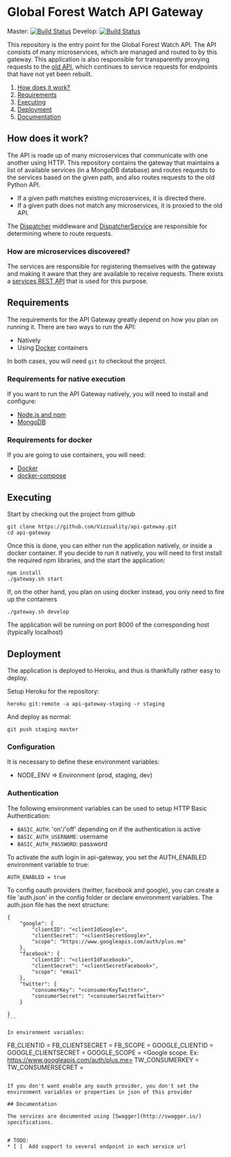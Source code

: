# Global Forest Watch API Gateway

Master: [![Build Status](https://travis-ci.org/Vizzuality/api-gateway.svg?branch=master)](https://travis-ci.org/Vizzuality/api-gateway) Develop: [![Build Status](https://travis-ci.org/Vizzuality/api-gateway.svg?branch=develop)](https://travis-ci.org/Vizzuality/api-gateway)



This repository is the entry point for the Global Forest Watch API. The
API consists of many microservices, which are managed and routed to by
this gateway. This application is also responsible for transparently
proxying requests to the [old API](https://github.com/wri/gfw-api),
which continues to service requests for endpoints that have not yet been
rebuilt.

1. [How does it work?](#how-does-it-work)
2. [Requirements](#requirements)
3. [Executing](#executing)
4. [Deployment](#deployment)
5. [Documentation](#documentation)

## How does it work?

The API is made up of many microservices that communicate with one
another using HTTP. This repository contains the gateway that maintains
a list of available services (in a MongoDB database) and routes requests
to the services based on the given path, and also routes requests to the
old Python API.

* If a given path matches existing microservices, it is directed there.
* If a given path does not match any microservices, it is proxied to the old API.

The [Dispatcher](app/src/routes/dispatcherRouter.js) middleware and
[DispatcherService](app/src/services/dispatcherService.js) are
responsible for determining where to route requests.

### How are microservices discovered?

The services are responsible for registering themselves with the gateway
and making it aware that they are available to receive requests. There
exists a [services REST API](docs/service_registry.md) that is used for
this purpose.

## Requirements

The requirements for the API Gateway greatly depend on how you plan on running it. There are two ways to run the API:
- Natively
- Using [Docker](https://www.docker.com/) containers

In both cases, you will need `git` to checkout the project.

### Requirements for native execution

If you want to run the API Gateway natively, you will need to install and configure:

- [Node.js and npm](https://nodejs.org/)
- [MongoDB](https://www.mongodb.org/)

### Requirements for docker

If you are going to use containers, you will need:

- [Docker](https://www.docker.com/)
- [docker-compose](https://docs.docker.com/compose/)

## Executing

Start by checking out the project from github

```
git clone https://github.com/Vizzuality/api-gateway.git
cd api-gateway
```

Once this is done, you can either run the application natively, or inside a docker container.
If you decide to run it natively, you will need to first install the required npm libraries, and the start the application:

```
npm install
./gateway.sh start
```

If, on the other hand, you plan on using docker instead, you only need to fire up the containers

```
./gateway.sh develop
```

The application will be running on port 8000 of the corresponding host (typically localhost)

## Deployment

The application is deployed to Heroku, and thus is thankfully rather easy
to deploy.

Setup Heroku for the repository:

```
heroku git:remote -a api-gateway-staging -r staging
```

And deploy as normal:

```
git push staging master
```

### Configuration

It is necessary to define these environment variables:

* NODE_ENV => Environment (prod, staging, dev)

### Authentication

The following environment variables can be used to setup HTTP Basic
Authentication:

* `BASIC_AUTH`: 'on'/'off' depending on if the authentication is active
* `BASIC_AUTH_USERNAME`: username
* `BASIC_AUTH_PASSWORD`: password


To activate the auth login in api-gateway, you set the AUTH_ENABLED environment variable to true:
````
AUTH_ENABLED = true
````

To config oauth providers (twitter, facebook and google), you can create a file 'auth.json' in the config folder or declare environment variables.
The auth.json file has the next structure:
````
{
    "google": {
        "clientID": "<clientIdGoogle>",
        "clientSecret": "<clientSecretGoogle>",
        "scope": "https://www.googleapis.com/auth/plus.me"
    },
    "facebook": {
        "clientID": "<clientIdFacebook>",
        "clientSecret": "<clientSecretFacebook>",
        "scope": "email"
    },
    "twitter": {
        "consumerKey": "<consumerKeyTwitter>",
        "consumerSecret": "<consumerSecretTwitter>"
    }

}
```

In environment variables:
````
FB_CLIENTID = <Facebook client id>
FB_CLIENTSECRET = <Facebook Client secret>
FB_SCOPE = <Facebook scope. ex: email>
GOOGLE_CLIENTID = <Google client id>
GOOGLE_CLIENTSECRET = <Google client secret>
GOOGLE_SCOPE = <Google scope. Ex: https://www.googleapis.com/auth/plus.me>
TW_CONSUMERKEY = <Twitter consumer key>
TW_CONSUMERSECRET = <Twitter consumer secret>

```

If you don't want enable any oauth provider, you don't set the environment variables or properties in json of this provider

## Documentation

The services are documented using [Swagger](http://swagger.io/) specifications.


# TODO:
* [ ]  Add support to several endpoint in each service url
